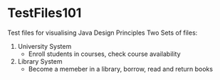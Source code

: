 # TestFiles101
Test files for visualising Java Design Principles
Two Sets of files:

1) University System
    - Enroll students in courses, check course availability
2) Library System
   - Become a memeber in a library, borrow, read and return books
   
